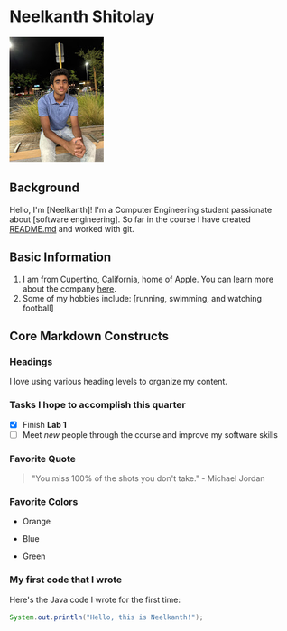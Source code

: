 # Neelkanth Shitolay
![Profile Picture](pfp.jpeg)


## Background
Hello, I'm [Neelkanth]! I'm a Computer Engineering student passionate about [software engineering]. So far in the course I have created [README.md](README.md) and worked with git. 


## Basic Information
1. I am from Cupertino, California, home of Apple. You can learn more about the company [here](https://www.apple.com/).
2. Some of my hobbies include: [running, swimming, and watching football]



## Core Markdown Constructs
### Headings
I love using various heading levels to organize my content.

### Tasks I hope to accomplish this quarter
- [x] Finish **Lab 1**
- [ ] Meet *new* people through the course and improve my software skills

### Favorite Quote
> "You miss 100% of the shots you don't take." - Michael Jordan

### Favorite Colors
- Orange
* Blue
+ Green

### My first code that I wrote
Here's the Java code I wrote for the first time:
```java
System.out.println("Hello, this is Neelkanth!");

